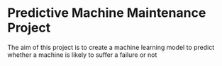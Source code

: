 # Predictive Machine Maintenance Project

The aim of this project is to create a machine learning model to predict whether a machine is likely to suffer a failure or not
